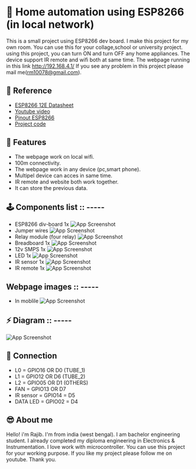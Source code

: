 
# 🤖️ Home automation using ESP8266 (in local network)

This is a small project using ESP8266 dev board. I make this project for my own room.
You can use this for your collage,school or university project. using this project,
you can turn ON and turn OFF any home appliances. The device support IR remote
and wifi both at same time. The webpage running in this link http://192.168.4.1/ If you see any problem in 
this project please mail me(rm10078@gmail.com).


## 📕️ Reference

 - [ESP8266 12E Datasheet](https://www.google.com/url?sa=t&rct=j&q=&esrc=s&source=web&cd=&cad=rja&uact=8&ved=2ahUKEwjB1IXWga71AhWb3jgGHab2BYwQFnoECAcQAQ&url=https%3A%2F%2Fcomponents101.com%2Fsites%2Fdefault%2Ffiles%2F2021-09%2FESP12E-Datasheet.pdf&usg=AOvVaw0hyY6MwmY1rjhH-MzWvhCW)
 - [Youtube video]()
 - [Pinout ESP8266](https://github.com/rm10078/control_home_appliances_with_esp8266/blob/main/images/mode_mcu_esp8266.png?raw=true)
 - [Project code](https://github.com/rm10078/control_home_appliances_with_esp8266/blob/main/esp8266_code/esp8266_code.ino)


## 🔋️ Features

- The webpage work on local wifi.
- 100m connectivity.
- The webpage work in any device (pc,smart phone).
- Multipel device can acces in same time.
- IR remote and website both work together.
- It can store the previous data.


## 🕹️ Components list :: -----
- ESP8266 div-board 1x
![App Screenshot](https://github.com/rm10078/control_home_appliances_with_esp8266/blob/main/images/esp8266.jpg?raw=true)
- Jumper wires
![App Screenshot](https://github.com/rm10078/control_home_appliances_with_esp8266/blob/main/images/jumper_wire.jpg?raw=true)
- Relay module (four relay)
![App Screenshot](https://github.com/rm10078/control_home_appliances_with_esp8266/blob/main/images/relay_module.jpg?raw=true)
- Breadboard 1x
![App Screenshot](https://github.com/rm10078/control_home_appliances_with_esp8266/blob/main/images/breadboard.jpg?raw=true)
- 12v SMPS 1x
![App Screenshot](https://github.com/rm10078/control_home_appliances_with_esp8266/blob/main/images/12v_SMPS.jpg?raw=true)
- LED 1x
![App Screenshot](https://github.com/rm10078/control_home_appliances_with_esp8266/blob/main/images/LED_1.jpg?raw=true)
- IR sensor 1x
![App Screenshot](https://github.com/rm10078/control_home_appliances_with_esp8266/blob/main/images/IR_sensor.jpg?raw=true)
- IR remote 1x
![App Screenshot](https://github.com/rm10078/control_home_appliances_with_esp8266/blob/main/images/IR_remote.jpg?raw=true)

## Webpage images :: -----
- In moblile
![App Screenshot](https://github.com/rm10078/control_home_appliances_with_esp8266/blob/main/images/webs.jpeg?raw=true)
## ⚡️ Diagram  :: -----
![App Screenshot](https://github.com/rm10078/control_home_appliances_with_esp8266/blob/main/images/esp_home_auto.jpg?raw=true)

## 🔌️ Connection 

- L0 = GPIO16 OR D0 (TUBE_1)
- L1 = GPIO12 OR D6 (TUBE_2)
- L2 = GPIO05 OR D1 (OTHERS)
- FAN = GPIO13 OR D7
- IR sensor = GPIO14 = D5
- DATA LED = GPIO02 = D4


## 😎️ About me 

Hello! i'm Rajib. I'm from india (west bengal). I am bachelor engineering student.
I already completed my diploma engineering in Electronics & Instrumentation. I love work with microcontroller.
You can use this project for your working purpose. If you like my project please follow me on youtube.
Thank you.
